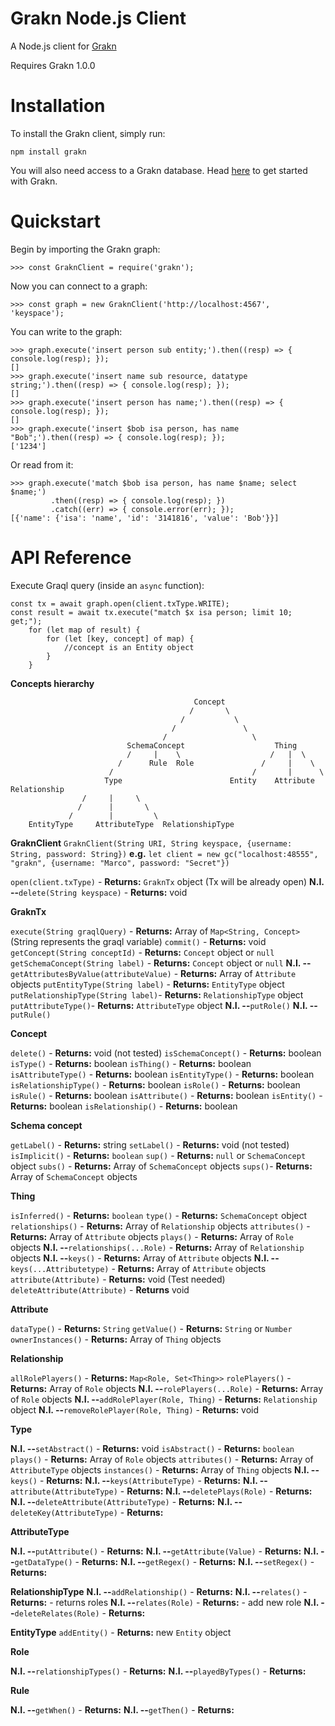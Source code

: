 # Grakn Node.js Client

A Node.js client for [Grakn](https://grakn.ai)

Requires Grakn 1.0.0

# Installation

To install the Grakn client, simply run:

```
npm install grakn
```

You will also need access to a Grakn database. Head [here](https://grakn.ai/pages/documentation/get-started/setup-guide.html) to get started with Grakn.

# Quickstart

Begin by importing the Grakn graph:

```
>>> const GraknClient = require('grakn');
```

Now you can connect to a graph:

```
>>> const graph = new GraknClient('http://localhost:4567', 'keyspace');
```

You can write to the graph:

```
>>> graph.execute('insert person sub entity;').then((resp) => { console.log(resp); });
[]
>>> graph.execute('insert name sub resource, datatype string;').then((resp) => { console.log(resp); });
[]
>>> graph.execute('insert person has name;').then((resp) => { console.log(resp); });
[]
>>> graph.execute('insert $bob isa person, has name "Bob";').then((resp) => { console.log(resp); });
['1234']
```

Or read from it:

```
>>> graph.execute('match $bob isa person, has name $name; select $name;')
         .then((resp) => { console.log(resp); })
         .catch((err) => { console.error(err); });
[{'name': {'isa': 'name', 'id': '3141816', 'value': 'Bob'}}]
```


# API Reference
Execute Graql query (inside an `async` function):

```
const tx = await graph.open(client.txType.WRITE);
const result = await tx.execute("match $x isa person; limit 10; get;");
    for (let map of result) {
        for (let [key, concept] of map) {
            //concept is an Entity object
        }
    }
```

**Concepts hierarchy** 

```
                                         Concept
                                        /       \
                                      /           \
                                    /               \
                                  /                   \
                          SchemaConcept                    Thing
                          /     |    \                    /   |  \
                        /      Rule  Role               /     |    \
                      /                               /       |      \
                     Type                        Entity    Attribute   Relationship
                /     |     \
               /      |       \
             /        |         \
    EntityType     AttributeType  RelationshipType
```
**GraknClient**
  `GraknClient(String URI, String keyspace, {username: String, password: String})`
  **e.g.** `let client = new gc("localhost:48555", "grakn", {username: "Marco", password: "Secret"})`
  
  
 `open(client.txType)` - **Returns:** `GraknTx` object (Tx will be already open)
 **N.I. --**`delete(String keyspace)` - **Returns:** void
 
 **GraknTx**
 
  `execute(String graqlQuery)` - **Returns:** Array of `Map<String, Concept>` (String represents the graql variable)
  `commit()` - **Returns:** void
  `getConcept(String conceptId)` - **Returns:** `Concept` object or `null` 
  `getSchemaConcept(String label)` - **Returns:** `Concept` object or `null`
  **N.I. --**`getAttributesByValue(attributeValue)` - **Returns:** Array of `Attribute` objects
  `putEntityType(String label)` - **Returns:** `EntityType` object 
  `putRelationshipType(String label)`- **Returns:** `RelationshipType` object 
  `putAttributeType()`- **Returns:** `AttributeType` object 
  **N.I. --**`putRole()`
  **N.I. --**`putRule()`

**Concept**

  `delete()` - **Returns:** void (not tested)
  `isSchemaConcept()` - **Returns:** boolean
   `isType()` - **Returns:** boolean
   `isThing()` - **Returns:** boolean
   `isAttributeType()` - **Returns:** boolean
   `isEntityType()` - **Returns:** boolean
   `isRelationshipType()` - **Returns:** boolean
   `isRole()` - **Returns:** boolean
   `isRule()` - **Returns:** boolean
   `isAttribute()` - **Returns:** boolean
   `isEntity()` - **Returns:** boolean
   `isRelationship()` - **Returns:** boolean
  
  **Schema concept**
  
   `getLabel()` - **Returns:** string
   `setLabel()` - **Returns:** void  (not tested)
   `isImplicit()` - **Returns:** `boolean`
   `sup()` - **Returns:** `null` or `SchemaConcept` object
   `subs()` - **Returns:** Array of `SchemaConcept` objects
   `sups()`- **Returns:** Array of `SchemaConcept` objects
   
  **Thing**
  
   `isInferred()` - **Returns:** `boolean`
   `type()` - **Returns:** `SchemaConcept` object
   `relationships()` - **Returns:** Array of `Relationship` objects
   `attributes()` - **Returns:** Array of `Attribute` objects
   `plays()` - **Returns:** Array of `Role` objects
    **N.I. --**`relationships(...Role)` - **Returns:** Array of `Relationship` objects
    **N.I. --**`keys()` - **Returns:** Array of `Attribute` objects
    **N.I. --**`keys(...Attributetype)` - **Returns:** Array of `Attribute` objects
    `attribute(Attribute)` - **Returns:** void (Test needed)
    `deleteAttribute(Attribute)` - **Returns** void
   
  **Attribute**
   
   `dataType()` - **Returns:** `String`
   `getValue()` - **Returns:** `String` or `Number`
   `ownerInstances()` - **Returns:** Array of `Thing` objects
   
  **Relationship**
  
  `allRolePlayers()` - **Returns:** `Map<Role, Set<Thing>>`
  `rolePlayers()` - **Returns:** Array of `Role` objects
   **N.I. --**`rolePlayers(...Role)` - **Returns:** Array of `Role` objects
   **N.I. --**`addRolePlayer(Role, Thing)` - **Returns:**  `Relationship` object
   **N.I. --**`removeRolePlayer(Role, Thing)` - **Returns:**  void
  
  **Type**
  
   **N.I. --**`setAbstract()` - **Returns:** void
  `isAbstract()` - **Returns:** `boolean`
  `plays()` - **Returns:** Array of `Role` objects
  `attributes()` - **Returns:** Array of `AttributeType` objects
  `instances()` - **Returns:** Array of `Thing` objects
  **N.I. --**`keys()` - **Returns:** 
  **N.I. --**`keys(AttributeType)` - **Returns:** 
  **N.I. --**`attribute(AttributeType)` - **Returns:** 
  **N.I. --**`deletePlays(Role)` - **Returns:** 
  **N.I. --**`deleteAttribute(AttributeType)` - **Returns:** 
  **N.I. --**`deleteKey(AttributeType)` - **Returns:** 
  
  **AttributeType**
  
  **N.I. --**`putAttribute()` - **Returns:** 
  **N.I. --**`getAttribute(Value)` - **Returns:** 
  **N.I. --**`getDataType()` - **Returns:** 
  **N.I. --**`getRegex()` - **Returns:** 
  **N.I. --**`setRegex()` - **Returns:** 
   
  **RelationshipType**
  **N.I. --**`addRelationship()` - **Returns:** 
  **N.I. --**`relates()` - **Returns:**  - returns roles
  **N.I. --**`relates(Role)` - **Returns:**  - add new role
  **N.I. --**`deleteRelates(Role)` - **Returns:** 
  
  **EntityType**
  `addEntity()` - **Returns:** new `Entity` object

  **Role**
  
  **N.I. --**`relationshipTypes()` - **Returns:**
  **N.I. --**`playedByTypes()` - **Returns:**
  
  **Rule**
  
   **N.I. --**`getWhen()` - **Returns:**
   **N.I. --**`getThen()` - **Returns:**
